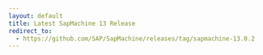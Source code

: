 ```yaml
---
layout: default
title: Latest SapMachine 13 Release
redirect_to:
  - https://github.com/SAP/SapMachine/releases/tag/sapmachine-13.0.2
---
```

